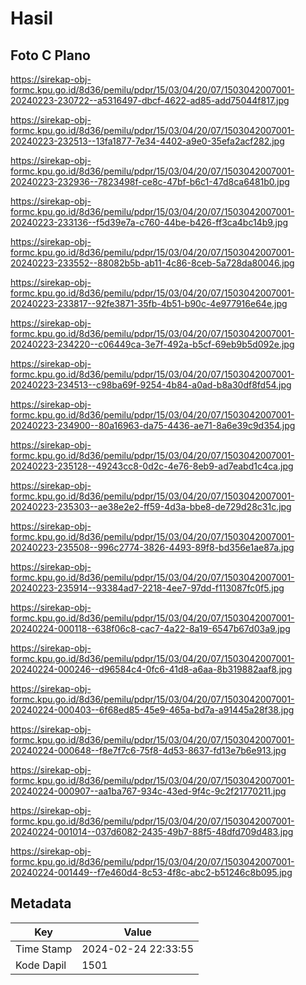 # Hasil

## Foto C Plano

https://sirekap-obj-formc.kpu.go.id/8d36/pemilu/pdpr/15/03/04/20/07/1503042007001-20240223-230722--a5316497-dbcf-4622-ad85-add75044f817.jpg

https://sirekap-obj-formc.kpu.go.id/8d36/pemilu/pdpr/15/03/04/20/07/1503042007001-20240223-232513--13fa1877-7e34-4402-a9e0-35efa2acf282.jpg

https://sirekap-obj-formc.kpu.go.id/8d36/pemilu/pdpr/15/03/04/20/07/1503042007001-20240223-232936--7823498f-ce8c-47bf-b6c1-47d8ca6481b0.jpg

https://sirekap-obj-formc.kpu.go.id/8d36/pemilu/pdpr/15/03/04/20/07/1503042007001-20240223-233136--f5d39e7a-c760-44be-b426-ff3ca4bc14b9.jpg

https://sirekap-obj-formc.kpu.go.id/8d36/pemilu/pdpr/15/03/04/20/07/1503042007001-20240223-233552--88082b5b-ab11-4c86-8ceb-5a728da80046.jpg

https://sirekap-obj-formc.kpu.go.id/8d36/pemilu/pdpr/15/03/04/20/07/1503042007001-20240223-233817--92fe3871-35fb-4b51-b90c-4e977916e64e.jpg

https://sirekap-obj-formc.kpu.go.id/8d36/pemilu/pdpr/15/03/04/20/07/1503042007001-20240223-234220--c06449ca-3e7f-492a-b5cf-69eb9b5d092e.jpg

https://sirekap-obj-formc.kpu.go.id/8d36/pemilu/pdpr/15/03/04/20/07/1503042007001-20240223-234513--c98ba69f-9254-4b84-a0ad-b8a30df8fd54.jpg

https://sirekap-obj-formc.kpu.go.id/8d36/pemilu/pdpr/15/03/04/20/07/1503042007001-20240223-234900--80a16963-da75-4436-ae71-8a6e39c9d354.jpg

https://sirekap-obj-formc.kpu.go.id/8d36/pemilu/pdpr/15/03/04/20/07/1503042007001-20240223-235128--49243cc8-0d2c-4e76-8eb9-ad7eabd1c4ca.jpg

https://sirekap-obj-formc.kpu.go.id/8d36/pemilu/pdpr/15/03/04/20/07/1503042007001-20240223-235303--ae38e2e2-ff59-4d3a-bbe8-de729d28c31c.jpg

https://sirekap-obj-formc.kpu.go.id/8d36/pemilu/pdpr/15/03/04/20/07/1503042007001-20240223-235508--996c2774-3826-4493-89f8-bd356e1ae87a.jpg

https://sirekap-obj-formc.kpu.go.id/8d36/pemilu/pdpr/15/03/04/20/07/1503042007001-20240223-235914--93384ad7-2218-4ee7-97dd-f113087fc0f5.jpg

https://sirekap-obj-formc.kpu.go.id/8d36/pemilu/pdpr/15/03/04/20/07/1503042007001-20240224-000118--638f06c8-cac7-4a22-8a19-6547b67d03a9.jpg

https://sirekap-obj-formc.kpu.go.id/8d36/pemilu/pdpr/15/03/04/20/07/1503042007001-20240224-000246--d96584c4-0fc6-41d8-a6aa-8b319882aaf8.jpg

https://sirekap-obj-formc.kpu.go.id/8d36/pemilu/pdpr/15/03/04/20/07/1503042007001-20240224-000403--6f68ed85-45e9-465a-bd7a-a91445a28f38.jpg

https://sirekap-obj-formc.kpu.go.id/8d36/pemilu/pdpr/15/03/04/20/07/1503042007001-20240224-000648--f8e7f7c6-75f8-4d53-8637-fd13e7b6e913.jpg

https://sirekap-obj-formc.kpu.go.id/8d36/pemilu/pdpr/15/03/04/20/07/1503042007001-20240224-000907--aa1ba767-934c-43ed-9f4c-9c2f21770211.jpg

https://sirekap-obj-formc.kpu.go.id/8d36/pemilu/pdpr/15/03/04/20/07/1503042007001-20240224-001014--037d6082-2435-49b7-88f5-48dfd709d483.jpg

https://sirekap-obj-formc.kpu.go.id/8d36/pemilu/pdpr/15/03/04/20/07/1503042007001-20240224-001449--f7e460d4-8c53-4f8c-abc2-b51246c8b095.jpg


## Metadata

| Key        | Value               |
| ---------- | ------------------- |
| Time Stamp | 2024-02-24 22:33:55 |
| Kode Dapil | 1501                |



